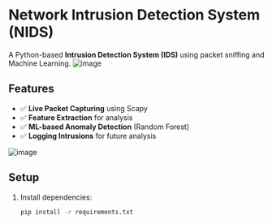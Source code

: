 # Network Intrusion Detection System (NIDS)

A Python-based **Intrusion Detection System (IDS)** using packet sniffing and Machine Learning.
![image](https://github.com/user-attachments/assets/983cf268-38c3-4df1-8572-79f054d2c522)


## Features
- ✅ **Live Packet Capturing** using Scapy
- ✅ **Feature Extraction** for analysis
- ✅ **ML-based Anomaly Detection** (Random Forest)
- ✅ **Logging Intrusions** for future analysis
  
![image](https://github.com/user-attachments/assets/2cf5aac6-d063-45e4-823a-9de99beee5e0)


## Setup
1. Install dependencies:
   ```bash
   pip install -r requirements.txt
